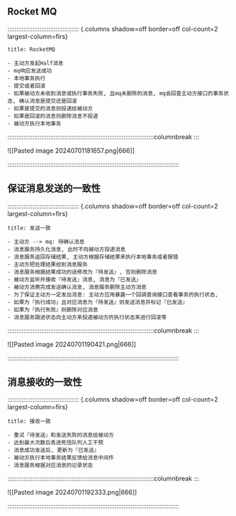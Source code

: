 ## Rocket MQ

:::::::::::::::::::::::::::::::::::::::: {.columns shadow=off border=off col-count=2 largest-column=firs}

~~~ad-primary
title: RocketMQ

- 主动方发起Half消息
- mq响应发送成功
- 本地事务执行
- 提交或者回滚
- 如果被动方未收到消息或执行事务失败, 且mq未删除的消息, mq会回查主动方接口的事务状态, 确认消息是提交还是回滚
- 如果是提交的消息则投递给被动方
- 如果是回滚的消息则删除消息不投递
- 被动方执行本地事务
~~~

::::::::::::::::::::::::::::::::::::::::::::::::::::::::::::::::::::::::::::::::::columnbreak
:::

![[Pasted image 20240701181657.png|666]]

::::::::::::::::::::::::::::::::::::::::::::::::::::::::::::::::::::::::::::::::::::::::::::::::
## 保证消息发送的一致性

:::::::::::::::::::::::::::::::::::::::: {.columns shadow=off border=off col-count=2 largest-column=firs}

~~~ad-primary
title: 发送一致

- 主动方 --> mq: 待确认消息
- 消息服务持久化消息, 此时不向被动方投递消息
- 消息服务返回存储结果, 主动方根据存储结果来执行本地事务或者报错
- 主动方把处理结果给到消息服务
- 消息服务根据结果成功的话修改为『待发送』, 否则删除消息
- 被动方监听并接收『待发送』消息, 消息为『已发送』
- 被动方消费完成发送确认消息, 消息服务删除主动方消息
- 为了保证主动方一定发出消息: 主动方应用暴露一个回调查询接口查看事务的执行状态, 
- 如果为『执行成功』且对应消息为『待发送』则发送消息并标记『已发送』
- 如果为『执行失败』则删除对应消息
- 消息服务跟进状态向主动方来投递被动方的执行状态来进行回滚等
~~~

::::::::::::::::::::::::::::::::::::::::::::::::::::::::::::::::::::::::::::::::::columnbreak
:::

![[Pasted image 20240701190421.png|666]]

::::::::::::::::::::::::::::::::::::::::::::::::::::::::::::::::::::::::::::::::::::::::::::::::

## 消息接收的一致性

:::::::::::::::::::::::::::::::::::::::: {.columns shadow=off border=off col-count=2 largest-column=firs}

~~~ad-bug
title: 接收一致

- 重试『待发送』和发送失败的消息给被动方
- 达到最大次数后丢进死信队列人工干预
- 消息成功发送后, 更新为『已发送』
- 被动方执行本地事务结果反馈给消息中间件
- 消息服务根据对应消息的记录状态
~~~

::::::::::::::::::::::::::::::::::::::::::::::::::::::::::::::::::::::::::::::::::columnbreak
:::

![[Pasted image 20240701192333.png|666]]

::::::::::::::::::::::::::::::::::::::::::::::::::::::::::::::::::::::::::::::::::::::::::::::::
